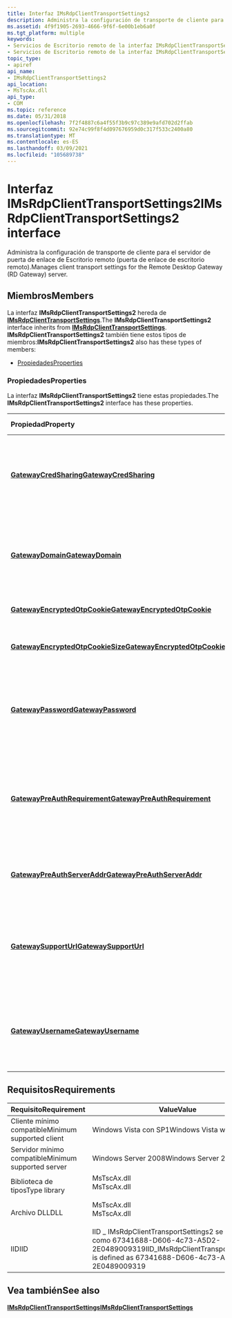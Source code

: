 ```yaml
---
title: Interfaz IMsRdpClientTransportSettings2
description: Administra la configuración de transporte de cliente para el servidor de puerta de enlace de Escritorio remoto (puerta de enlace de escritorio remoto). | Interfaz IMsRdpClientTransportSettings2
ms.assetid: 4f9f1905-2693-4666-9f6f-6e00b1eb6a0f
ms.tgt_platform: multiple
keywords:
- Servicios de Escritorio remoto de la interfaz IMsRdpClientTransportSettings2
- Servicios de Escritorio remoto de la interfaz IMsRdpClientTransportSettings2, descrito
topic_type:
- apiref
api_name:
- IMsRdpClientTransportSettings2
api_location:
- MsTscAx.dll
api_type:
- COM
ms.topic: reference
ms.date: 05/31/2018
ms.openlocfilehash: 7f2f4887c6a4f55f3b9c97c389e9afd702d2ffab
ms.sourcegitcommit: 92e74c99f8f4d097676959d0c317f533c2400a80
ms.translationtype: MT
ms.contentlocale: es-ES
ms.lasthandoff: 03/09/2021
ms.locfileid: "105689738"
---
```

# <a name="imsrdpclienttransportsettings2-interface"></a><span data-ttu-id="a1d1e-106">Interfaz IMsRdpClientTransportSettings2</span><span class="sxs-lookup"><span data-stu-id="a1d1e-106">IMsRdpClientTransportSettings2 interface</span></span>

<span data-ttu-id="a1d1e-107">Administra la configuración de transporte de cliente para el servidor de puerta de enlace de Escritorio remoto (puerta de enlace de escritorio remoto).</span><span class="sxs-lookup"><span data-stu-id="a1d1e-107">Manages client transport settings for the Remote Desktop Gateway (RD Gateway) server.</span></span>

## <a name="members"></a><span data-ttu-id="a1d1e-108">Miembros</span><span class="sxs-lookup"><span data-stu-id="a1d1e-108">Members</span></span>

<span data-ttu-id="a1d1e-109">La interfaz **IMsRdpClientTransportSettings2** hereda de [**IMsRdpClientTransportSettings**](imsrdpclienttransportsettings.md).</span><span class="sxs-lookup"><span data-stu-id="a1d1e-109">The **IMsRdpClientTransportSettings2** interface inherits from [**IMsRdpClientTransportSettings**](imsrdpclienttransportsettings.md).</span></span> <span data-ttu-id="a1d1e-110">**IMsRdpClientTransportSettings2** también tiene estos tipos de miembros:</span><span class="sxs-lookup"><span data-stu-id="a1d1e-110">**IMsRdpClientTransportSettings2** also has these types of members:</span></span>

-   [<span data-ttu-id="a1d1e-111">Propiedades</span><span class="sxs-lookup"><span data-stu-id="a1d1e-111">Properties</span></span>](#properties)

### <a name="properties"></a><span data-ttu-id="a1d1e-112">Propiedades</span><span class="sxs-lookup"><span data-stu-id="a1d1e-112">Properties</span></span>

<span data-ttu-id="a1d1e-113">La interfaz **IMsRdpClientTransportSettings2** tiene estas propiedades.</span><span class="sxs-lookup"><span data-stu-id="a1d1e-113">The **IMsRdpClientTransportSettings2** interface has these properties.</span></span>



| <span data-ttu-id="a1d1e-114">Propiedad</span><span class="sxs-lookup"><span data-stu-id="a1d1e-114">Property</span></span>                                                                                                    | <span data-ttu-id="a1d1e-115">Tipo de acceso</span><span class="sxs-lookup"><span data-stu-id="a1d1e-115">Access type</span></span>           | <span data-ttu-id="a1d1e-116">Descripción</span><span class="sxs-lookup"><span data-stu-id="a1d1e-116">Description</span></span>                                                                                       |
|:------------------------------------------------------------------------------------------------------------|:----------------------|:--------------------------------------------------------------------------------------------------|
| [<span data-ttu-id="a1d1e-117">**GatewayCredSharing**</span><span class="sxs-lookup"><span data-stu-id="a1d1e-117">**GatewayCredSharing**</span></span>](imsrdpclienttransportsettings2-gatewaycredsharing.md)<br/>                  | <span data-ttu-id="a1d1e-118">Lectura/escritura</span><span class="sxs-lookup"><span data-stu-id="a1d1e-118">Read/write</span></span><br/> | <span data-ttu-id="a1d1e-119">Indica si la característica de inicio de sesión único para la puerta de enlace de escritorio remoto está habilitada.</span><span class="sxs-lookup"><span data-stu-id="a1d1e-119">Indicates whether the single sign-on feature for RD Gateway is enabled.</span></span><br/>                |
| [<span data-ttu-id="a1d1e-120">**GatewayDomain**</span><span class="sxs-lookup"><span data-stu-id="a1d1e-120">**GatewayDomain**</span></span>](imsrdpclienttransportsettings2-gatewaydomain.md)<br/>                            | <span data-ttu-id="a1d1e-121">Lectura/escritura</span><span class="sxs-lookup"><span data-stu-id="a1d1e-121">Read/write</span></span><br/> | <span data-ttu-id="a1d1e-122">El nombre de dominio que proporciona un usuario para conectarse al servidor de puerta de enlace de escritorio remoto.</span><span class="sxs-lookup"><span data-stu-id="a1d1e-122">The domain name that a user provides to connect to the RD Gateway server.</span></span><br/>              |
| [<span data-ttu-id="a1d1e-123">**GatewayEncryptedOtpCookie**</span><span class="sxs-lookup"><span data-stu-id="a1d1e-123">**GatewayEncryptedOtpCookie**</span></span>](imsrdpclienttransportsettings2-gatewaypreauthserveraddr.md)<br/>     | <span data-ttu-id="a1d1e-124">Lectura/escritura</span><span class="sxs-lookup"><span data-stu-id="a1d1e-124">Read/write</span></span><br/> | <span data-ttu-id="a1d1e-125">Cookie de OTP cifrada.</span><span class="sxs-lookup"><span data-stu-id="a1d1e-125">The encrypted OTP cookie.</span></span><br/>                                                              |
| [<span data-ttu-id="a1d1e-126">**GatewayEncryptedOtpCookieSize**</span><span class="sxs-lookup"><span data-stu-id="a1d1e-126">**GatewayEncryptedOtpCookieSize**</span></span>](imsrdpclienttransportsettings2-gatewaypreauthserveraddr.md)<br/> | <span data-ttu-id="a1d1e-127">Lectura/escritura</span><span class="sxs-lookup"><span data-stu-id="a1d1e-127">Read/write</span></span><br/> | <span data-ttu-id="a1d1e-128">Tamaño, en bytes, de la cookie de OTP cifrada.</span><span class="sxs-lookup"><span data-stu-id="a1d1e-128">The size, in bytes, of the encrypted OTP cookie.</span></span><br/>                                       |
| [<span data-ttu-id="a1d1e-129">**GatewayPassword**</span><span class="sxs-lookup"><span data-stu-id="a1d1e-129">**GatewayPassword**</span></span>](imsrdpclienttransportsettings2-gatewaypassword.md)<br/>                        | <span data-ttu-id="a1d1e-130">Solo escritura</span><span class="sxs-lookup"><span data-stu-id="a1d1e-130">Write-only</span></span><br/> | <span data-ttu-id="a1d1e-131">La contraseña que un usuario proporciona para conectarse al servidor de puerta de enlace de escritorio remoto.</span><span class="sxs-lookup"><span data-stu-id="a1d1e-131">The password that a user provides to connect to the RD Gateway server.</span></span><br/>                 |
| [<span data-ttu-id="a1d1e-132">**GatewayPreAuthRequirement**</span><span class="sxs-lookup"><span data-stu-id="a1d1e-132">**GatewayPreAuthRequirement**</span></span>](imsrdpclienttransportsettings2-gatewaypreauthrequirement.md)<br/>    | <span data-ttu-id="a1d1e-133">Lectura/escritura</span><span class="sxs-lookup"><span data-stu-id="a1d1e-133">Read/write</span></span><br/> | <span data-ttu-id="a1d1e-134">Indica si la característica de contraseña de un solo tiempo (OTP) de puerta de enlace de escritorio remoto está habilitada.</span><span class="sxs-lookup"><span data-stu-id="a1d1e-134">Indicates whether the RD Gateway one-time password (OTP) feature is enabled.</span></span><br/>           |
| [<span data-ttu-id="a1d1e-135">**GatewayPreAuthServerAddr**</span><span class="sxs-lookup"><span data-stu-id="a1d1e-135">**GatewayPreAuthServerAddr**</span></span>](imsrdpclienttransportsettings2-gatewaypreauthserveraddr.md)<br/>      | <span data-ttu-id="a1d1e-136">Lectura/escritura</span><span class="sxs-lookup"><span data-stu-id="a1d1e-136">Read/write</span></span><br/> | <span data-ttu-id="a1d1e-137">Dirección web del servidor de autenticación previa.</span><span class="sxs-lookup"><span data-stu-id="a1d1e-137">The web address of the pre-authentication server.</span></span><br/>                                      |
| [<span data-ttu-id="a1d1e-138">**GatewaySupportUrl**</span><span class="sxs-lookup"><span data-stu-id="a1d1e-138">**GatewaySupportUrl**</span></span>](imsrdpclienttransportsettings2-gatewaypreauthserveraddr.md)<br/>             | <span data-ttu-id="a1d1e-139">Lectura/escritura</span><span class="sxs-lookup"><span data-stu-id="a1d1e-139">Read/write</span></span><br/> | <span data-ttu-id="a1d1e-140">Dirección web del sitio que proporciona soporte técnico para el servidor de puerta de enlace de escritorio remoto.</span><span class="sxs-lookup"><span data-stu-id="a1d1e-140">The web address of the site that provides technical support for the RD Gateway server.</span></span><br/> |
| [<span data-ttu-id="a1d1e-141">**GatewayUsername**</span><span class="sxs-lookup"><span data-stu-id="a1d1e-141">**GatewayUsername**</span></span>](imsrdpclienttransportsettings2-gatewayusername.md)<br/>                        | <span data-ttu-id="a1d1e-142">Lectura/escritura</span><span class="sxs-lookup"><span data-stu-id="a1d1e-142">Read/write</span></span><br/> | <span data-ttu-id="a1d1e-143">El nombre de usuario que proporciona un usuario para conectarse al servidor de puerta de enlace de escritorio remoto.</span><span class="sxs-lookup"><span data-stu-id="a1d1e-143">The user name that a user provides to connect to the RD Gateway server.</span></span><br/>                |



 

## <a name="requirements"></a><span data-ttu-id="a1d1e-144">Requisitos</span><span class="sxs-lookup"><span data-stu-id="a1d1e-144">Requirements</span></span>



| <span data-ttu-id="a1d1e-145">Requisito</span><span class="sxs-lookup"><span data-stu-id="a1d1e-145">Requirement</span></span> | <span data-ttu-id="a1d1e-146">Value</span><span class="sxs-lookup"><span data-stu-id="a1d1e-146">Value</span></span> |
|-------------------------------------|---------------------------------------------------------------------------------------------------|
| <span data-ttu-id="a1d1e-147">Cliente mínimo compatible</span><span class="sxs-lookup"><span data-stu-id="a1d1e-147">Minimum supported client</span></span><br/> | <span data-ttu-id="a1d1e-148">Windows Vista con SP1</span><span class="sxs-lookup"><span data-stu-id="a1d1e-148">Windows Vista with SP1</span></span><br/>                                                                 |
| <span data-ttu-id="a1d1e-149">Servidor mínimo compatible</span><span class="sxs-lookup"><span data-stu-id="a1d1e-149">Minimum supported server</span></span><br/> | <span data-ttu-id="a1d1e-150">Windows Server 2008</span><span class="sxs-lookup"><span data-stu-id="a1d1e-150">Windows Server 2008</span></span><br/>                                                                    |
| <span data-ttu-id="a1d1e-151">Biblioteca de tipos</span><span class="sxs-lookup"><span data-stu-id="a1d1e-151">Type library</span></span><br/>             | <dl> <span data-ttu-id="a1d1e-152"><dt>MsTscAx.dll</dt></span><span class="sxs-lookup"><span data-stu-id="a1d1e-152"><dt>MsTscAx.dll</dt></span></span> </dl>            |
| <span data-ttu-id="a1d1e-153">Archivo DLL</span><span class="sxs-lookup"><span data-stu-id="a1d1e-153">DLL</span></span><br/>                      | <dl> <span data-ttu-id="a1d1e-154"><dt>MsTscAx.dll</dt></span><span class="sxs-lookup"><span data-stu-id="a1d1e-154"><dt>MsTscAx.dll</dt></span></span> </dl>            |
| <span data-ttu-id="a1d1e-155">IID</span><span class="sxs-lookup"><span data-stu-id="a1d1e-155">IID</span></span><br/>                      | <span data-ttu-id="a1d1e-156">IID \_ IMsRdpClientTransportSettings2 se define como 67341688-D606-4c73-A5D2-2E0489009319</span><span class="sxs-lookup"><span data-stu-id="a1d1e-156">IID\_IMsRdpClientTransportSettings2 is defined as 67341688-D606-4c73-A5D2-2E0489009319</span></span><br/> |



## <a name="see-also"></a><span data-ttu-id="a1d1e-157">Vea también</span><span class="sxs-lookup"><span data-stu-id="a1d1e-157">See also</span></span>

<dl> <dt>

[<span data-ttu-id="a1d1e-158">**IMsRdpClientTransportSettings**</span><span class="sxs-lookup"><span data-stu-id="a1d1e-158">**IMsRdpClientTransportSettings**</span></span>](imsrdpclienttransportsettings.md)
</dt> </dl>

 

 





